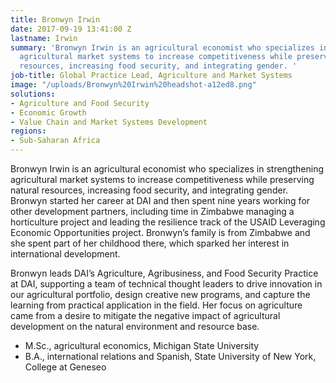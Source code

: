 ```yaml
---
title: Bronwyn Irwin
date: 2017-09-19 13:41:00 Z
lastname: Irwin
summary: 'Bronwyn Irwin is an agricultural economist who specializes in strengthening
  agricultural market systems to increase competitiveness while preserving natural
  resources, increasing food security, and integrating gender. '
job-title: Global Practice Lead, Agriculture and Market Systems
image: "/uploads/Bronwyn%20Irwin%20headshot-a12ed8.png"
solutions:
- Agriculture and Food Security
- Economic Growth
- Value Chain and Market Systems Development
regions:
- Sub-Saharan Africa
---
```


Bronwyn Irwin is an agricultural economist who specializes in strengthening agricultural market systems to increase competitiveness while preserving natural resources, increasing food security, and integrating gender. Bronwyn started her career at DAI and then spent nine years working for other development partners, including time in Zimbabwe managing a horticulture project and leading the resilience track of the USAID Leveraging Economic Opportunities project. Bronwyn’s family is from Zimbabwe and she spent part of her childhood there, which sparked her interest in international development. 

Bronwyn leads DAI’s Agriculture, Agribusiness, and Food Security Practice at DAI, supporting a team of technical thought leaders to drive innovation in our agricultural portfolio, design creative new programs, and capture the learning from practical application in the field. Her focus on agriculture came from a desire to mitigate the negative impact of agricultural development on the natural environment and resource base. 

* M.Sc., agricultural economics, Michigan State University
* B.A., international relations and Spanish, State University of New York, College at Geneseo